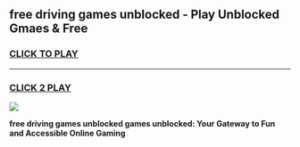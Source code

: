 
## free driving games unblocked - Play Unblocked Gmaes & Free
<h3>
<a href="https://news.freeplayer.one?title=free_driving_games_unblocked&ref=23F">CLICK TO PLAY</a></h3>
<hr>

<h3>
<a href="https://news.freeplayer.one?title=free_driving_games_unblocked&ref=23F">CLICK 2 PLAY</a>
  
</h3>

<a href="https://news.freeplayer.one?title=free_driving_games_unblocked&ref=23F/"><img src="https://clearcache.store/games.png"></a>


**free driving games unblocked games unblocked: Your Gateway to Fun and Accessible Online Gaming**

